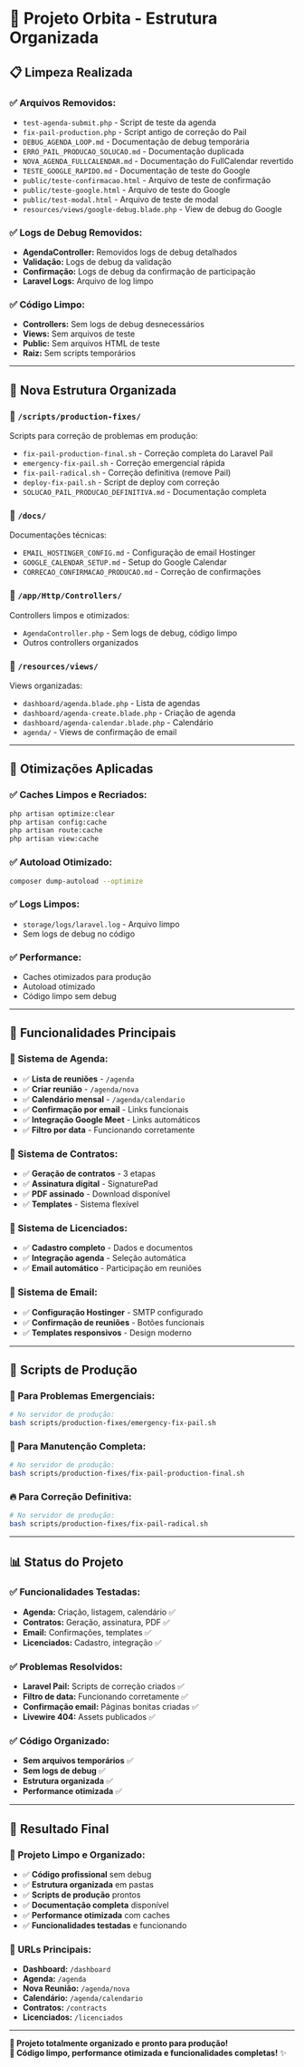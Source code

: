 # 🎯 Projeto Orbita - Estrutura Organizada

## 📋 Limpeza Realizada

### **✅ Arquivos Removidos:**
- `test-agenda-submit.php` - Script de teste da agenda
- `fix-pail-production.php` - Script antigo de correção do Pail
- `DEBUG_AGENDA_LOOP.md` - Documentação de debug temporária
- `ERRO_PAIL_PRODUCAO_SOLUCAO.md` - Documentação duplicada
- `NOVA_AGENDA_FULLCALENDAR.md` - Documentação do FullCalendar revertido
- `TESTE_GOOGLE_RAPIDO.md` - Documentação de teste do Google
- `public/teste-confirmacao.html` - Arquivo de teste de confirmação
- `public/teste-google.html` - Arquivo de teste do Google
- `public/test-modal.html` - Arquivo de teste de modal
- `resources/views/google-debug.blade.php` - View de debug do Google

### **✅ Logs de Debug Removidos:**
- **AgendaController:** Removidos logs de debug detalhados
- **Validação:** Logs de debug da validação
- **Confirmação:** Logs de debug da confirmação de participação
- **Laravel Logs:** Arquivo de log limpo

### **✅ Código Limpo:**
- **Controllers:** Sem logs de debug desnecessários
- **Views:** Sem arquivos de teste
- **Public:** Sem arquivos HTML de teste
- **Raiz:** Sem scripts temporários

---

## 📁 Nova Estrutura Organizada

### **📂 `/scripts/production-fixes/`**
Scripts para correção de problemas em produção:
- `fix-pail-production-final.sh` - Correção completa do Laravel Pail
- `emergency-fix-pail.sh` - Correção emergencial rápida
- `fix-pail-radical.sh` - Correção definitiva (remove Pail)
- `deploy-fix-pail.sh` - Script de deploy com correção
- `SOLUCAO_PAIL_PRODUCAO_DEFINITIVA.md` - Documentação completa

### **📂 `/docs/`**
Documentações técnicas:
- `EMAIL_HOSTINGER_CONFIG.md` - Configuração de email Hostinger
- `GOOGLE_CALENDAR_SETUP.md` - Setup do Google Calendar
- `CORRECAO_CONFIRMACAO_PRODUCAO.md` - Correção de confirmações

### **📂 `/app/Http/Controllers/`**
Controllers limpos e otimizados:
- `AgendaController.php` - Sem logs de debug, código limpo
- Outros controllers organizados

### **📂 `/resources/views/`**
Views organizadas:
- `dashboard/agenda.blade.php` - Lista de agendas
- `dashboard/agenda-create.blade.php` - Criação de agenda
- `dashboard/agenda-calendar.blade.php` - Calendário
- `agenda/` - Views de confirmação de email

---

## 🚀 Otimizações Aplicadas

### **✅ Caches Limpos e Recriados:**
```bash
php artisan optimize:clear
php artisan config:cache
php artisan route:cache  
php artisan view:cache
```

### **✅ Autoload Otimizado:**
```bash
composer dump-autoload --optimize
```

### **✅ Logs Limpos:**
- `storage/logs/laravel.log` - Arquivo limpo
- Sem logs de debug no código

### **✅ Performance:**
- Caches otimizados para produção
- Autoload otimizado
- Código limpo sem debug

---

## 🎯 Funcionalidades Principais

### **📅 Sistema de Agenda:**
- ✅ **Lista de reuniões** - `/agenda`
- ✅ **Criar reunião** - `/agenda/nova`
- ✅ **Calendário mensal** - `/agenda/calendario`
- ✅ **Confirmação por email** - Links funcionais
- ✅ **Integração Google Meet** - Links automáticos
- ✅ **Filtro por data** - Funcionando corretamente

### **📄 Sistema de Contratos:**
- ✅ **Geração de contratos** - 3 etapas
- ✅ **Assinatura digital** - SignaturePad
- ✅ **PDF assinado** - Download disponível
- ✅ **Templates** - Sistema flexível

### **👥 Sistema de Licenciados:**
- ✅ **Cadastro completo** - Dados e documentos
- ✅ **Integração agenda** - Seleção automática
- ✅ **Email automático** - Participação em reuniões

### **📧 Sistema de Email:**
- ✅ **Configuração Hostinger** - SMTP configurado
- ✅ **Confirmação de reuniões** - Botões funcionais
- ✅ **Templates responsivos** - Design moderno

---

## 🔧 Scripts de Produção

### **🚨 Para Problemas Emergenciais:**
```bash
# No servidor de produção:
bash scripts/production-fixes/emergency-fix-pail.sh
```

### **🔧 Para Manutenção Completa:**
```bash
# No servidor de produção:
bash scripts/production-fixes/fix-pail-production-final.sh
```

### **🔥 Para Correção Definitiva:**
```bash
# No servidor de produção:
bash scripts/production-fixes/fix-pail-radical.sh
```

---

## 📊 Status do Projeto

### **✅ Funcionalidades Testadas:**
- **Agenda:** Criação, listagem, calendário ✅
- **Contratos:** Geração, assinatura, PDF ✅
- **Email:** Confirmações, templates ✅
- **Licenciados:** Cadastro, integração ✅

### **✅ Problemas Resolvidos:**
- **Laravel Pail:** Scripts de correção criados ✅
- **Filtro de data:** Funcionando corretamente ✅
- **Confirmação email:** Páginas bonitas criadas ✅
- **Livewire 404:** Assets publicados ✅

### **✅ Código Organizado:**
- **Sem arquivos temporários** ✅
- **Sem logs de debug** ✅
- **Estrutura organizada** ✅
- **Performance otimizada** ✅

---

## 🎉 Resultado Final

### **🚀 Projeto Limpo e Organizado:**
- ✅ **Código profissional** sem debug
- ✅ **Estrutura organizada** em pastas
- ✅ **Scripts de produção** prontos
- ✅ **Documentação completa** disponível
- ✅ **Performance otimizada** com caches
- ✅ **Funcionalidades testadas** e funcionando

### **📱 URLs Principais:**
- **Dashboard:** `/dashboard`
- **Agenda:** `/agenda`
- **Nova Reunião:** `/agenda/nova`
- **Calendário:** `/agenda/calendario`
- **Contratos:** `/contracts`
- **Licenciados:** `/licenciados`

---

**🎯 Projeto totalmente organizado e pronto para produção!**  
**🚀 Código limpo, performance otimizada e funcionalidades completas!** ✨
